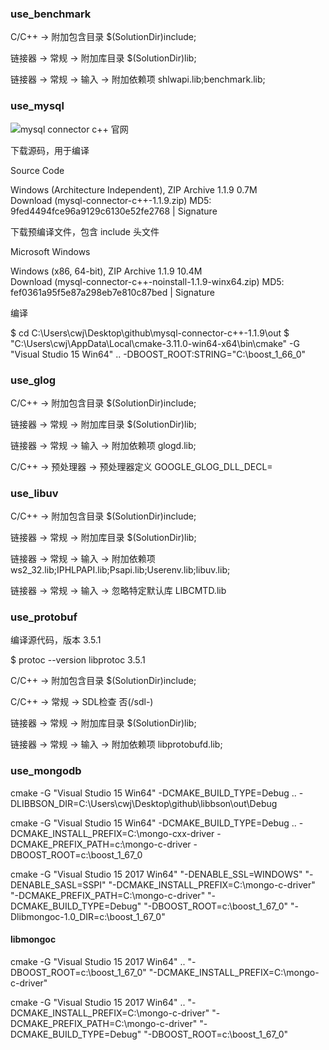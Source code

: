 ### use_benchmark

C/C++ -> 附加包含目录 $(SolutionDir)include;

链接器 -> 常规 -> 附加库目录 $(SolutionDir)lib;

链接器 -> 常规 -> 输入 -> 附加依赖项 shlwapi.lib;benchmark.lib;

### use_mysql

![mysql connector c++ 官网](https://dev.mysql.com/downloads/connector/cpp/)

下载源码，用于编译

Source Code

Windows (Architecture Independent), ZIP Archive	1.1.9	0.7M	
Download
(mysql-connector-c++-1.1.9.zip)	MD5: 9fed4494fce96a9129c6130e52fe2768 | Signature

下载预编译文件，包含 include 头文件

Microsoft Windows

Windows (x86, 64-bit), ZIP Archive	1.1.9	10.4M	
Download
(mysql-connector-c++-noinstall-1.1.9-winx64.zip)	MD5: fef0361a95f5e87a298eb7e810c87bed | Signature

编译

$ cd C:\Users\cwj\Desktop\github\mysql-connector-c++-1.1.9\out
$ "C:\Users\cwj\AppData\Local\cmake-3.11.0-win64-x64\bin\cmake"  -G "Visual Studio 15 Win64" .. -DBOOST_ROOT:STRING="C:\\boost_1_66_0"

### use_glog

C/C++ -> 附加包含目录 $(SolutionDir)include;

链接器 -> 常规 -> 附加库目录 $(SolutionDir)lib;

链接器 -> 常规 -> 输入 -> 附加依赖项 glogd.lib;

C/C++ -> 预处理器 -> 预处理器定义 GOOGLE_GLOG_DLL_DECL=

### use_libuv

C/C++ -> 附加包含目录 $(SolutionDir)include;

链接器 -> 常规 -> 附加库目录 $(SolutionDir)lib;

链接器 -> 常规 -> 输入 -> 附加依赖项 ws2_32.lib;IPHLPAPI.lib;Psapi.lib;Userenv.lib;libuv.lib;

链接器 -> 常规 -> 输入 -> 忽略特定默认库 LIBCMTD.lib

### use_protobuf

编译源代码，版本 3.5.1

$ protoc --version
libprotoc 3.5.1

C/C++ -> 附加包含目录 $(SolutionDir)include;

C/C++ -> 常规 -> SDL检查  否(/sdl-)

链接器 -> 常规 -> 附加库目录 $(SolutionDir)lib;

链接器 -> 常规 -> 输入 -> 附加依赖项 libprotobufd.lib;


### use_mongodb

cmake  -G "Visual Studio 15 Win64" -DCMAKE_BUILD_TYPE=Debug .. 
	-DLIBBSON_DIR=C:\Users\cwj\Desktop\github\libbson\out\Debug


cmake -G "Visual Studio 15 Win64" -DCMAKE_BUILD_TYPE=Debug ..
    -DCMAKE_INSTALL_PREFIX=C:\mongo-cxx-driver
    -DCMAKE_PREFIX_PATH=c:\mongo-c-driver
    -DBOOST_ROOT=c:\boost_1_67_0

cmake -G "Visual Studio 15 2017 Win64" 
  "-DENABLE_SSL=WINDOWS" 
  "-DENABLE_SASL=SSPI" 
  "-DCMAKE_INSTALL_PREFIX=C:\mongo-c-driver" 
  "-DCMAKE_PREFIX_PATH=C:\mongo-c-driver" 
  "-DCMAKE_BUILD_TYPE=Debug"
  "-DBOOST_ROOT=c:\boost_1_67_0"
  "-Dlibmongoc-1.0_DIR=c:\boost_1_67_0"

#### libmongoc

cmake -G "Visual Studio 15 2017 Win64" .. "-DBOOST_ROOT=c:\boost_1_67_0" "-DCMAKE_INSTALL_PREFIX=C:\mongo-c-driver"

cmake -G "Visual Studio 15 2017 Win64" .. 
  "-DCMAKE_INSTALL_PREFIX=C:\mongo-c-driver" 
  "-DCMAKE_PREFIX_PATH=C:\mongo-c-driver" 
  "-DCMAKE_BUILD_TYPE=Debug"
  "-DBOOST_ROOT=c:\boost_1_67_0"